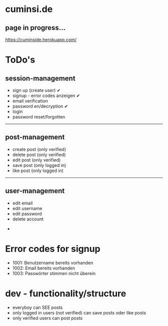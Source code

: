 # cuminsi.de

## page in progress...

https://cuminside.herokuapp.com/

# ToDo's
## session-management
* sign up (create user) ✔
* signup - error codes anzeigen ✔
* email verification
* password en/decryption ✔
* login
* password reset/forgotten
--------
## post-management
* create post (only verified)
* delete post (only verified)
* edit post (only verified)
* save post (only logged in)
* like post (only logged in)
--------
## user-management
* edit email
* edit username
* edit password
* delete account
-
# Error codes for signup
- 1001: Benutzername bereits vorhanden
- 1002: Email bereits vorhanden
- 1003: Passwörter stimmen nicht überein

# dev - functionality/structure
- everyboy can SEE posts
- only logged in users (not verified) can save posts oder like posts
- only verified users can post posts